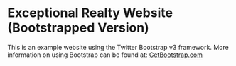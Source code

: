 # Exceptional Realty Website (Bootstrapped Version)

This is an example website using the Twitter Bootstrap v3 framework. 
More information on using Bootstrap can be found at: [GetBootstrap.com](http://getbootstrap.com)